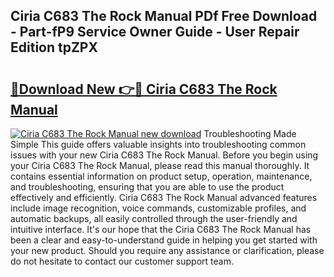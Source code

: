 ## Ciria C683 The Rock Manual PDf Free Download - Part-fP9 Service Owner Guide - User Repair Edition tpZPX

# <h2><a href="http://cf13387.oget.top/?id=Ciria+C683+The+Rock+Manual">🔗Download New 👉🔴 Ciria C683 The Rock Manual</a></h2>

[![Ciria C683 The Rock Manual new download](https://i.imgur.com/5g1atiW.png)](http://cf13387.oget.top/?id=Ciria+C683+The+Rock+Manual)
Troubleshooting Made Simple This guide offers valuable insights into troubleshooting common issues with your new Ciria C683 The Rock Manual. Before you begin using your Ciria C683 The Rock Manual, please read this manual thoroughly. It contains essential information on product setup, operation, maintenance, and troubleshooting, ensuring that you are able to use the product effectively and efficiently. Ciria C683 The Rock Manual advanced features include image recognition, voice commands, customizable profiles, and automatic backups, all easily controlled through the user-friendly and intuitive interface. It's our hope that the Ciria C683 The Rock Manual has been a clear and easy-to-understand guide in helping you get started with your new product. Should you require any assistance or clarification, please do not hesitate to contact our customer support team.
